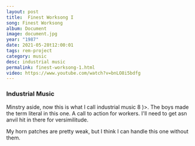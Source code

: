 ```yaml
---
layout: post
title:  Finest Worksong I
song: Finest Worksong
album: Document
image: document.jpg
year: "1987"
date: 2021-05-28t12:00:01
tags: rem-project
category: music
desc: industrial music
permalink: finest-worksong-1.html
video: https://www.youtube.com/watch?v=bnLO8i5bdfg
---
```


### Industrial Music

Minstry aside, now this is what I call industrial music 8 )>. The boys made the term literal in this one. A call to action for workers. I'll need to get asn anvil hit in there for versimilitude.

My horn patches are pretty weak, but I think I can handle this one without them.